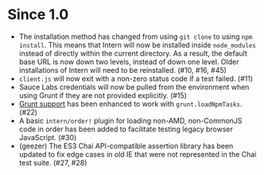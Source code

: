 # Since 1.0

* The installation method has changed from using `git clone` to using `npm install`. This means that Intern will now be installed inside `node_modules` instead of directly within the current directory. As a result, the default base URL is now down two levels, instead of down one level. Older installations of Intern will need to be reinstalled. (#10, #16, #45)
* `client.js` will now exit with a non-zero status code if a test failed. (#11)
* Sauce Labs credentials will now be pulled from the environment when using Grunt if they are not provided explicitly. (#15)
* [Grunt support](Using-Intern-with-Grunt) has been enhanced to work with `grunt.loadNpmTasks`. (#22)
* A basic `intern/order!` plugin for loading non-AMD, non-CommonJS code in order has been added to facilitate testing legacy browser JavaScript. (#30)
* (geezer) The ES3 Chai API-compatible assertion library has been updated to fix edge cases in old IE that were not represented in the Chai test suite. (#27, #28)